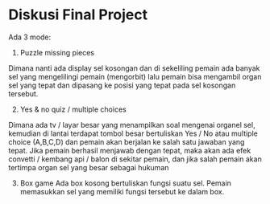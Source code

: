# Diskusi Final Project

Ada 3 mode:
1. Puzzle missing pieces

Dimana nanti ada display sel kosongan dan di sekeliling pemain ada banyak sel yang mengelilingi pemain (mengorbit) lalu pemain bisa mengambil organ sel yang tepat dan dipasang ke posisi yang tepat pada sel kosongan tersebut.

2. Yes & no quiz / multiple choices

Dimana ada tv / layar besar yang menampilkan soal mengenai organel sel, kemudian di lantai terdapat tombol besar bertuliskan Yes / No atau multiple choice (A,B,C,D) dan pemain akan berjalan ke salah satu jawaban yang tepat. Jika pemain berhasil menjawab dengan tepat, maka akan ada efek convetti / kembang api / balon di sekitar pemain, dan jika salah pemain akan tertimpa organ sel yang besar sebagai hukuman 

3. Box game
Ada box kosong bertuliskan fungsi suatu sel. Pemain memasukkan sel yang memiliki fungsi tersebut ke dalam box.
